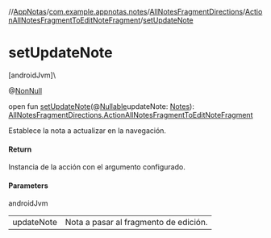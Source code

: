 //[AppNotas](../../../../index.md)/[com.example.appnotas.notes](../../index.md)/[AllNotesFragmentDirections](../index.md)/[ActionAllNotesFragmentToEditNoteFragment](index.md)/[setUpdateNote](set-update-note.md)

# setUpdateNote

[androidJvm]\

@[NonNull](https://developer.android.com/reference/kotlin/androidx/annotation/NonNull.html)

open fun [setUpdateNote](set-update-note.md)(@[Nullable](https://developer.android.com/reference/kotlin/androidx/annotation/Nullable.html)updateNote: [Notes](../../../com.example.appnotas.database/-notes/index.md)): [AllNotesFragmentDirections.ActionAllNotesFragmentToEditNoteFragment](index.md)

Establece la nota a actualizar en la navegación.

#### Return

Instancia de la acción con el argumento configurado.

#### Parameters

androidJvm

| | |
|---|---|
| updateNote | Nota a pasar al fragmento de edición. |
